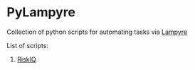 # PyLampyre

Collection of python scripts for automating tasks via [Lampyre](https://lampyre.io)

List of scripts:

1. [RiskIQ](riskiq/)
